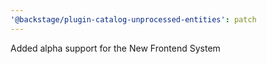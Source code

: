 ```yaml
---
'@backstage/plugin-catalog-unprocessed-entities': patch
---
```


Added alpha support for the New Frontend System
